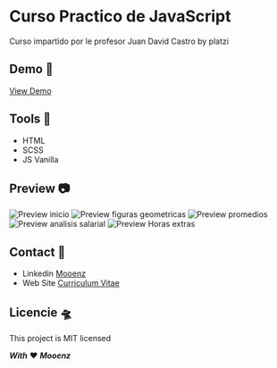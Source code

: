 # **Curso Practico de JavaScript**

Curso impartido por le profesor Juan David Castro by platzi

## **Demo** 🚀

[View Demo](https://mooenz.github.io/platzi-curso-practico-js/)

## **Tools** 🔨

- HTML
- SCSS
- JS Vanilla

## **Preview** 📷

![Preview inicio](./assets/inicio.png)
![Preview figuras geometricas](./assets/figuras-geometricas.png)
![Preview promedios](./assets/porcentajes-promedio.png)
![Preview analisis salarial](./assets/analisis-salarial.png)
![Preview Horas extras](./assets/horas-extras.png)

## **Contact** 📧

- Linkedin [Mooenz](https://www.linkedin.com/in/mooenz/)
- Web Site [Curriculum Vitae](https://mooenz.github.io/curriculum-vitae/)

## **Licencie** 🛸

This project is MIT licensed

**_With_** ❤️ **_Mooenz_**
